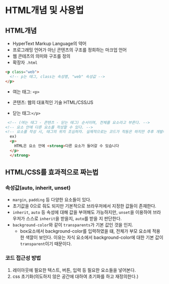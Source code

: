 # HTML개념 및 사용법

## HTML개념
- HyperText Markup Language의 약어
- 프로그래밍 언어가 아닌 콘텐츠의 구조를 정희하는 마크업 언어
- 웹 콘테츠의 의미와 구조를 정의
- 확장자 `.html`

```html
<p class="web">
  <!-- p는 태그, class는 속성명, "web" 속성값 -->
</p>
```

- 여는 태그: `<p>`

- 콘텐츠:
  웹의 대표적인 기술 HTML/CSS/JS

- 닫는 태그:`</p>`

```html
 <!-- (여는 태그 - 콘텐츠 - 닫는 태그) 순서이며, 전체를 요소라고 부른다. -->
<!-- 요소 안에 다른 요소를 작성할 수 있다. -->
<!-- 요소를 작성 시, 태그의 위치 조심하자. 실제적으로는 코드가 작동은 하지만 추후 개발에 예기치 못한 오류가 될 수도 있다. -->
  ex)
  <p>
    HTML은 요소 안에 <strong>다른 요소가 들어갈 수 있습니다
  </p>
  </strong>
```

## HTML/CSS를 효과적으로 짜는법

### 속성값(auto, inherit, unset)

- `margin`, `padding` 등 다양한 요소들이 있다.
- 초기값을 0으로 줘도 되지만 기본적으로 브라우저에서 지정한 값들이 존재한다.
- `inherit`, `auto` 등 속성에 대해 값을 부여해도 가능하지만, `unset`을 이용하여 브라우저가 스스로 `inherit`을 받을지, `auto`를 받을 지 판단한다.
- `background-color`와 같이 `transparents`가 기본 값인 것을 인지.
  - box요소에서 background-color를 입력하였을 떄, 전체가 부모 요소에 적용한 색깔이 보인다. 이유는 자식 요소에서 background-color에 대한 기본 값이 `transparent`이기 때문이다.

### 코드 접근성 방법

1. 레이아웃에 필요한 텍스트, 버튼, 입력 등 필요한 요소들을 넣어본다.
2. css 초기화(의도하지 않은 공간에 대하여 초기화를 하고 재정의한다.)
